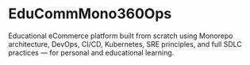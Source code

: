# EduCommMono360Ops
Educational eCommerce platform built from scratch using Monorepo architecture, DevOps, CI/CD, Kubernetes, SRE principles, and full SDLC practices — for personal and educational learning.
